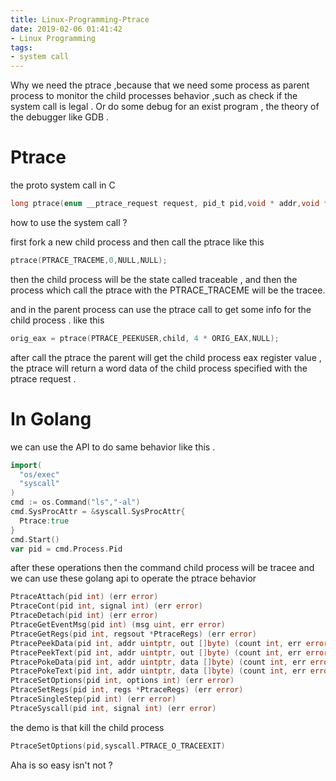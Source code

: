 ```yaml
---
title: Linux-Programming-Ptrace
date: 2019-02-06 01:41:42
- Linux Programming
tags:
- system call
---
```


Why we need the ptrace ,because that we need some process as parent process to monitor the child processes behavior ,such as check if the system call is legal . Or do some debug for an exist program , the theory of the debugger like GDB .

<!--more-->

# Ptrace 

the proto system call in C 

```C
long ptrace(enum __ptrace_request request, pid_t pid,void * addr,void * data);
```

how to use the system call ?

first fork a new child process and then call the ptrace like this 

```C
ptrace(PTRACE_TRACEME,0,NULL,NULL);
```

then the child process will be the state called traceable , and then the process which call the ptrace with the PTRACE_TRACEME will be the tracee.

and in the parent process can use the ptrace call to get some info for the child process . like this 

```C
orig_eax = ptrace(PTRACE_PEEKUSER,child, 4 * ORIG_EAX,NULL);
```

after call the ptrace the parent will get the child process eax register value , the ptrace will return a word data of the child process specified with the ptrace request .

# In Golang 

we can use the API to do same behavior like this .

```GO
import(
  "os/exec"
  "syscall"
)
cmd := os.Command("ls","-al")
cmd.SysProcAttr = &syscall.SysProcAttr{
  Ptrace:true
}
cmd.Start()
var pid = cmd.Process.Pid
```

after these operations then the command child process will be tracee and we can use these golang api to operate the ptrace behavior 

```GO
PtraceAttach(pid int) (err error)
PtraceCont(pid int, signal int) (err error)
PtraceDetach(pid int) (err error)
PtraceGetEventMsg(pid int) (msg uint, err error)
PtraceGetRegs(pid int, regsout *PtraceRegs) (err error)
PtracePeekData(pid int, addr uintptr, out []byte) (count int, err error)
PtracePeekText(pid int, addr uintptr, out []byte) (count int, err error)
PtracePokeData(pid int, addr uintptr, data []byte) (count int, err error)
PtracePokeText(pid int, addr uintptr, data []byte) (count int, err error)
PtraceSetOptions(pid int, options int) (err error)
PtraceSetRegs(pid int, regs *PtraceRegs) (err error)
PtraceSingleStep(pid int) (err error)
PtraceSyscall(pid int, signal int) (err error)
```

the demo is that kill the child process 

```GO
PtraceSetOptions(pid,syscall.PTRACE_O_TRACEEXIT)
```

Aha is so easy isn't not ?